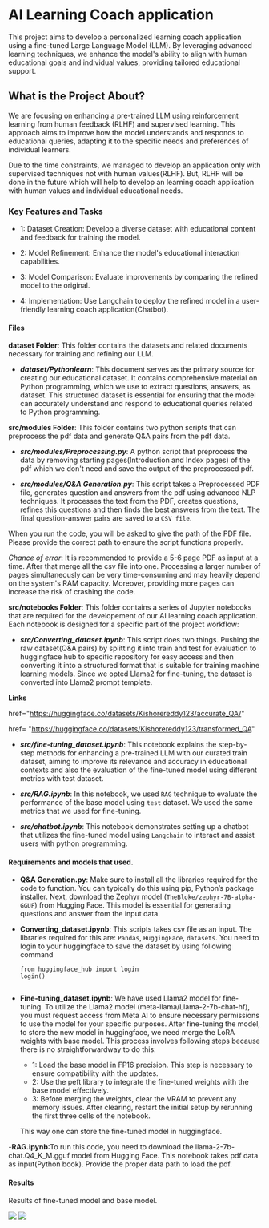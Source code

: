 # AI Learning Coach application

This project aims to develop a personalized learning coach application using a fine-tuned Large Language Model (LLM). By leveraging advanced learning techniques, we enhance the model's ability to align with human educational goals and individual values, providing tailored educational support.

## What is the Project About?

We are focusing on enhancing a pre-trained LLM using reinforcement learning from human feedback (RLHF) and supervised learning. This approach aims to improve how the model understands and responds to educational queries, adapting it to the specific needs and preferences of individual learners.

Due to the time constraints, we managed to develop an application only with supervised techniques not with human values(RLHF). But, RLHF will be done in the future which will help to develop an learning coach application with human values and individual educational needs.  

### Key Features and Tasks

- 1: Dataset Creation: Develop a diverse dataset with educational content and feedback for training the model.

- 2: Model Refinement: Enhance the model's educational interaction capabilities.

- 3: Model Comparison: Evaluate improvements by comparing the refined model to the original.

- 4: Implementation: Use Langchain to deploy the refined model in a user-friendly learning coach application(Chatbot).

#### Files

  **dataset Folder**: This folder contains the datasets and related documents necessary for training and refining our LLM. 

  - ***dataset/Pythonlearn***: This document serves as the primary source for creating our educational dataset. It contains comprehensive material on Python programming, which we use to extract questions, answers, as dataset. This structured dataset is essential for ensuring that the model can accurately understand and respond to educational queries related to Python programming.

   **src/modules Folder**: This folder contains two python scripts that can preprocess the pdf data and generate Q&A pairs from the pdf data.
    
  - ***src/modules/Preprocessing.py***: A python script that preprocess the data by removing starting pages(Introduction and Index pages) of the pdf which we don't need and save the output of the preprocessed pdf.

  - ***src/modules/Q&A Generation.py***: This script takes a Preprocessed PDF file, generates question and answers from the pdf using advanced NLP techniques. It processes the text from the PDF, creates questions, refines this questions and then finds the best answers from the text. The final question-answer pairs are saved to a `CSV file`.

When you run the code, you will be asked to give the path of the PDF file. Please provide the correct path to ensure the script functions properly. 

*Chance of error*:
It is recommended to provide a 5-6 page PDF as input at a time. After that merge all the csv file into one. Processing a larger number of pages simultaneously can be very time-consuming and may heavily depend on the system's RAM capacity. Moreover, providing more pages can increase the risk of crashing the code. 

  **src/notebooks Folder**: This folder contains a series of Jupyter notebooks that are required for the developement of our AI learning coach application. Each notebook is designed for a specific part of the project workflow:

  - ***src/Converting_dataset.ipynb***: This script does two things. Pushing the raw dataset(Q&A pairs) by splitting it into train and test for evaluation to huggingface hub to specific repository for easy access and then converting it into a structured format that is suitable for  training machine learning models. Since we opted Llama2 for fine-tuning, the dataset is converted into Llama2 prompt template.

****Links****


  href="https://huggingface.co/datasets/Kishorereddy123/accurate_QA/"
  
  href= "https://huggingface.co/datasets/Kishorereddy123/transformed_QA"


- ***src/fine-tuning_dataset.ipynb***: This notebook explains the step-by-step  methods for enhancing a pre-trained LLM with our curated train dataset, aiming to improve its relevance and accuracy in educational contexts and also the evaluation of the fine-tuned model using different metrics with test dataset.

- ***src/RAG.ipynb***: In this notebook, we used `RAG` technique to evaluate the performance of the base model using `test` dataset. We used the same metrics that we used for fine-tuning.

- ***src/chatbot.ipynb***: This notebook demonstrates setting up a chatbot that utilizes the fine-tuned model using `Langchain` to interact and assist users with python programming.

#### Requirements and models that used.

- **Q&A Generation.py**: Make sure to install all the libraries required for the code to function. You can typically do this using pip, Python’s package installer.  Next, download the Zephyr model (`TheBloke/zephyr-7B-alpha-GGUF`) from Hugging Face. This model is essential for generating questions and answer from the input data.

- **Converting_dataset.ipynb**: This scripts takes csv file as an input. The libraries required for this are: `Pandas`, `HuggingFace`, `datasets`. You need to login to your huggingface to save the dataset by using following command

  ```
  from huggingface_hub import login
  login()


- **Fine-tuning_dataset.ipynb**: We have used Llama2 model for fine-tuning. To utilize the Llama2 model (meta-llama/Llama-2-7b-chat-hf), you must request access from Meta AI to ensure necessary permissions to use the model for your specific purposes.
  After fine-tuning the model, to store the new model in huggingface, we need merge the LoRA weights with base model. This process involves following steps because there is no straightforwardway to do this:
  - 1:  Load the base model in FP16 precision. This step is necessary to ensure compatibility with the updates.
  - 2:  Use the peft library to integrate the fine-tuned weights with the base model effectively.
  - 3:  Before merging the weights, clear the VRAM to prevent any memory issues. After clearing, restart the initial setup by rerunning the first three cells of the notebook.

  This way one can store the fine-tuned model in huggingface.


-**RAG.ipynb**:To run this code, you need to download the llama-2-7b-chat.Q4_K_M.gguf model from Hugging Face. This notebook takes pdf data as input(Python book). Provide the proper data path to load the pdf. 


#### Results

Results of fine-tuned model and base model.

<img src="./res/Fine-tuned Exact Match and F1 score.png"/>

<img src="./res/RAG Exact Match and F1 score.png"/>

